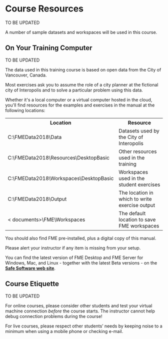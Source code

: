 # Course Resources #

TO BE UPDATED

A number of sample datasets and workspaces will be used in this course.

## On Your Training Computer ##

TO  BE UPDATED

The data used in this training course is based on open data from the City of Vancouver, Canada.

Most exercises ask you to assume the role of a city planner at the fictional city of Interopolis and to solve a particular problem using this data.

Whether it's a local computer or a virtual computer hosted in the cloud, you'll find resources for the examples and exercises in the manual at the following locations:

<table>

<tr>
<th>Location</th>
<th>Resource</th>
</tr>

<tr>
<td>C:\FMEData2018\Data</td>
<td>Datasets used by the City of Interopolis</td>
</tr>

<tr>
<td>C:\FMEData2018\Resources\DesktopBasic</td>
<td>Other resources used in the training</td>
</tr>

<tr>
<td>C:\FMEData2018\Workspaces\DesktopBasic</td>
<td>Workspaces used in the student exercises</td>
</tr>

<tr>
<td>C:\FMEData2018\Output</td>
<td>The location in which to write exercise output</td>
</tr>

<tr>
<td>< documents>\FME\Workspaces</td>
<td>The default location to save FME workspaces</td>
</tr>

</table>

You should also find FME pre-installed, plus a digital copy of this manual.

Please alert your instructor if any item is missing from your setup.

You can find the latest version of FME Desktop and FME Server for Windows, Mac, and Linux - together with the latest Beta versions - on the **[Safe Software web site](https://www.safe.com/support/support-resources/fme-downloads/ "Downloads Page")**.

## Course Etiquette ##

TO BE UPDATED

For online courses, please consider other students and test your virtual machine connection *before* the course starts. The instructor cannot help debug connection problems during the course!

For live courses, please respect other students’ needs by keeping noise to a minimum when using a mobile phone or checking e-mail.
